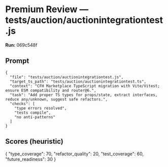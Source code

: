 # Premium Review — tests/auction/auctionintegrationtest.js

**Run:** 069c548f

## Prompt

```
{
  "file": "tests/auction/auctionintegrationtest.js",
  "target_ts_path": "tests/auction/auctionintegrationtest.ts",
  "context": "CFH Marketplace TypeScript migration with Vite/Vitest; ensure ESM compatibility and router@6.",
  "task": "Add proper TS types for props/state, extract interfaces, reduce any/unknown, suggest safe refactors.",
  "checks": [
    "type errors resolved",
    "tests compile",
    "no anti-patterns"
  ]
}
```

## Scores (heuristic)

{
  "type_coverage": 70,
  "refactor_quality": 20,
  "test_coverage": 60,
  "future_readiness": 30
}

